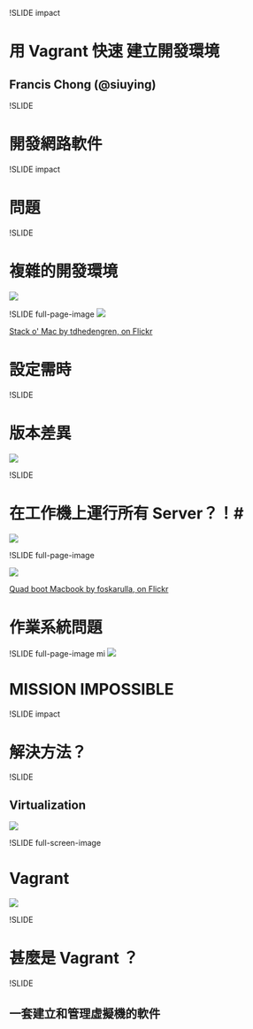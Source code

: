 !SLIDE impact
# 用 Vagrant 快速 建立開發環境 #

## Francis Chong (@siuying) ##

!SLIDE
# 開發網路軟件 #

!SLIDE impact

# 問題 #

!SLIDE

# 複雜的開發環境 #
![](dependencies.png)

!SLIDE full-page-image
![](mac_stack.jpg)

[Stack o' Mac by tdhedengren, on Flickr](http://www.flickr.com/photos/tdhedengren/5138982641/)

# 設定需時 #

!SLIDE
# 版本差異 #
![](mysql.png)

!SLIDE

# 在工作機上運行所有 Server？！#
![](processes.png)

!SLIDE full-page-image

![](multi_boot.jpg)

[Quad boot Macbook by foskarulla, on Flickr](http://www.flickr.com/photos/foskarulla/2310220114/)

# 作業系統問題 #

!SLIDE full-page-image mi
![](mission_impossible.jpg)

# MISSION IMPOSSIBLE #

!SLIDE impact

# 解決方法？ #

!SLIDE
## Virtualization ##
![](virtualbox.png)

!SLIDE full-screen-image

# Vagrant #
![](vagrant_chilling.png)

!SLIDE

# 甚麼是 Vagrant ？ #

!SLIDE

## 一套建立和管理虛擬機的軟件 ##

